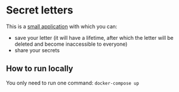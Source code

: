 # Secret letters

This is a [small application](https://secret-letters.herokuapp.com) with which you can:
- save your letter (it will have a lifetime, after which the letter will be deleted and become inaccessible to everyone)
- share your secrets

## How to run locally

You only need to run one command:
```docker-compose up```
